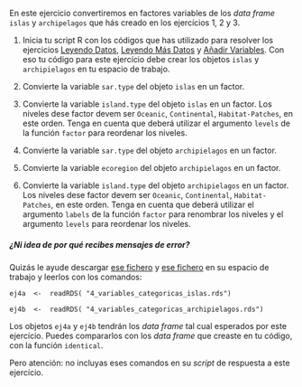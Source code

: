 En este ejercicio convertiremos en factores variables de los *data frame* `islas` y `archipelagos` que hás creado en los ejercícios 1, 2 y 3. 

1. Inicia tu script R con los códigos que has utilizado para resolver los ejercicios [Leyendo Datos](http://notar.ib.usp.br/exercicio/128), [Leyendo Más Datos](http://notar.ib.usp.br/exercicio/130) y [Añadir Variables](http://notar.ib.usp.br/exercicio/131). Con eso tu código para este ejercício debe crear los objetos `islas` y `archipielagos` en tu espacio de trabajo.

2. Convierte la variable `sar.type` del objeto `islas` en un factor.

3. Convierte la variable `island.type` del objeto `islas` en un factor. Los niveles dese factor devem ser `Oceanic`, `Continental`, `Habitat-Patches`, en este orden. Tenga en cuenta que deberá utilizar el argumento `levels` de la función `factor` para reordenar los niveles. 

4. Convierte la variable `sar.type` del objeto `archipielagos` en un factor.

5. Convierte la variable `ecoregion` del objeto `archipielagos` en un factor.

6. Convierte la variable `island.type` del objeto `archipielagos` en un factor. Los niveles dese factor devem ser `Oceanic`, `Continental`, `Habitat-Patches`, en este orden. Tenga en cuenta que deberá utilizar el argumento `labels` de la función `factor` para renombrar los niveles y el argumento `levels` para reordenar los niveles. 

##### ¿Ni idea de por qué recibes mensajes de error? 

Quizás le ayude descargar [ese fichero](https://github.com/piLaboratory/R_UNMSM/raw/refs/heads/master/notaR/4_variables_categoricas_islas.rds) y [ese fichero](https://github.com/piLaboratory/R_UNMSM/raw/refs/heads/master/notaR/4_variables_categoricas_archipielagos.rds) en su espacio de trabajo y leerlos con los comandos:

`ej4a  <-  readRDS( "4_variables_categoricas_islas.rds")` 

`ej4b  <-  readRDS( "4_variables_categoricas_archipielagos.rds")` 

Los objetos `ej4a` y `ej4b` tendrán los *data frame* tal cual esperados por este ejercício. Puedes compararlos con los *data frame* que creaste en tu código, con la función `identical`. 

Pero atención: no incluyas eses comandos en su *script* de respuesta a este ejercício.
